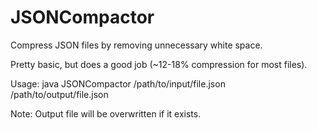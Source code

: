 JSONCompactor
=============

Compress JSON files by removing unnecessary white space.

Pretty basic, but does a good job (~12-18% compression for most files).

Usage:
    java JSONCompactor /path/to/input/file.json /path/to/output/file.json

Note: Output file will be overwritten if it exists.